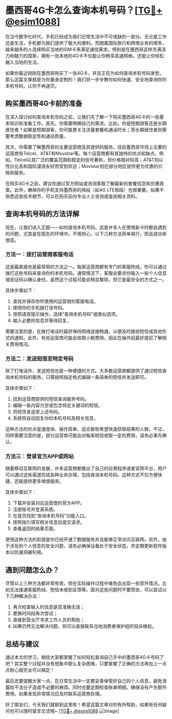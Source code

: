 # 墨西哥4G卡怎么查询本机号码？[[TG💪+ @esim1088](https://t.me/s/esim1088)]

在当今数字化时代，手机已经成为我们日常生活中不可或缺的一部分。无论是工作还是生活，手机都为我们提供了极大的便利。而随着国际旅行和跨境业务的增多，越来越多的人选择购买当地的SIM卡来满足通信需求。特别是在墨西哥这样充满活力和魅力的国家，拥有一张本地的4G卡不仅能让你畅享高速网络，还能让你轻松融入当地的生活。

如果你最近刚刚在墨西哥购买了一张4G卡，并且正在为如何查询本机号码发愁，那么这篇文章就是为你量身定制的！我们将一步步教你如何快速、安全地查询你的本机号码，让你不再迷茫。

## 购买墨西哥4G卡前的准备

在深入探讨如何查询本机号码之前，让我们先了解一下购买墨西哥4G卡的一些基本知识和准备工作。首先，你需要明确自己的需求。比如，你是短期游客还是长期居住者？如果是短期游客，你可能更关注流量套餐和通话时长；而长期居住者则需要考虑数据稳定性和通话质量。

其次，你需要了解墨西哥的主要运营商及其提供的服务。目前墨西哥市场上主要的运营商有Telcel、AT&T和Movistar等。每个运营商都有其独特的优点和缺点。例如，Telcel以其广泛的覆盖范围和稳定的信号著称，但价格相对较高；AT&T则以性价比高和国际漫游友好而受到欢迎；Movistar则在部分地区提供更为优惠的价格和服务。

在购买4G卡之前，建议你通过官方网站或咨询客服了解最新的套餐信息和优惠政策。此外，确保你的手机支持墨西哥的频段（如4G LTE频段）也很重要。如果不熟悉这些技术细节，可以在购买前向专业人士咨询或查阅相关资料。

## 查询本机号码的方法详解

现在，让我们进入正题——如何查询本机号码。这是许多人在使用新卡时都会遇到的问题，尤其是在陌生的环境中。不用担心，以下几种方法简单易行，而且成功率很高。

### 方法一：拨打运营商客服电话

这是最直接也是最常用的方法之一。每家运营商都有专门的客服热线，你可以通过拨打这些号码来查询你的本机号码。通常情况下，客服会要求你输入一些个人信息或验证码以确认身份。虽然这个过程可能会稍显繁琐，但它是最安全的方式之一。

具体步骤如下：
1. 查找并保存你所使用的运营商的客服电话。
2. 使用你的手机拨打该号码。
3. 按照语音提示操作，选择“查询本机号码”或类似选项。
4. 输入必要的信息并等待回复。

需要注意的是，在拨打电话时最好保持网络连接畅通，以便及时接收短信或其他形式的通知。此外，有些运营商可能会收取小额费用，因此在操作前最好提前了解相关费用情况。

### 方法二：发送短信至特定号码

除了打电话外，发送短信也是一种便捷的方式。大多数运营商都提供了通过短信查询本机号码的服务。只需按照指定格式编辑一条简单的短信并发送即可。

具体步骤如下：
1. 找到运营商提供的短信查询服务号码。
2. 编辑一条内容为空或包含特定关键词的短信。
3. 将短信发送至上述号码。
4. 系统将自动回复你的本机号码及相关信息。

这种方法的优点是速度快、操作简单，适合那些希望快速获取结果的人群。不过，同样需要注意的是，部分运营商可能会对每条短信收取一定的费用，请务必事先确认。

### 方法三：登录官方APP或网站

随着移动互联网的发展，许多运营商都推出了自己的应用程序或者官网平台，用户可以通过这些渠道完成各种业务办理，包括查询本机号码。这种方式不仅方便快捷，还能提供更多增值服务。

具体步骤如下：
1. 下载并安装对应运营商的官方APP。
2. 注册账号并登录系统。
3. 在首页找到“查询本机号码”功能入口。
4. 按照指引填写相关信息后提交请求。
5. 查看返回的结果页面。

使用这种方法的前提是你已经开通了数据服务并且能够正常访问互联网。另外，由于涉及到个人信息的安全问题，请务必确保设备处于安全状态，并定期更新软件版本以防漏洞被利用。

## 遇到问题怎么办？

尽管以上三种方法都非常有效，但在实际操作过程中难免会出现一些意外情况。比如无法接通客服热线、短信未收到反馈等。面对这些问题时不要慌张，可以尝试以下几种解决办法：

1. 再次检查输入的信息是否准确无误；
2. 更换时间段再次尝试；
3. 直接到营业厅寻求工作人员的帮助；
4. 如果仍然无法解决问题，则可以直接联系当地消费者保护组织投诉维权。

## 总结与建议

通过本文的学习，相信大家都掌握了如何轻松查询自己手中的墨西哥4G卡号码了吧？其实整个过程并没有想象中那么复杂困难，只要掌握了正确的方法再加上一点点耐心就完全可以搞定！

最后还要提醒大家一点，在日常生活中一定要妥善保管好自己的个人信息，避免泄露给不法分子造成不必要的麻烦。同时也要定期检查账单明细，确保没有产生额外费用。如果发现异常情况应及时联系运营商处理。

好了朋友们，今天我们就聊到这里啦！希望这篇文章对你有所帮助，如果有任何疑问也可以随时留言交流哦~ [[TG💪+ @esim1088](https://t.me/s/esim1088) ![Image](https://i.postimg.cc/4NQfJmqS/Snipaste-2025-05-13-00-14-12.png)]